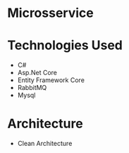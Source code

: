 # Microsservice
 
<h1>Technologies Used</h1>
<ul>
 <li>C#</li>
 <li>Asp.Net Core</li>
 <li>Entity Framework Core</li>
 <li>RabbitMQ</li>
 <li>Mysql</li>
</ul>
<h1>Architecture</h1>
<ul>
 <li>Clean Architecture</li>
</ul>
